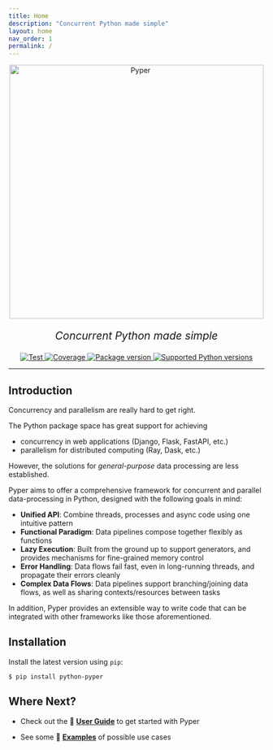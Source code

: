 ```yaml
---
title: Home
description: "Concurrent Python made simple"
layout: home
nav_order: 1
permalink: /
---
```


<p align="center">
  <img src="https://raw.githubusercontent.com/pyper-dev/pyper/refs/heads/main/docs/src/assets/img/pyper.png" alt="Pyper" style="width: 500px;">
</p>
<p align="center" style="font-size: 1.5em;">
    <em>Concurrent Python made simple</em>
</p>

<p align="center">
<a href="https://github.com/pyper-dev/pyper/actions/workflows/test.yml" target="_blank">
    <img src="https://github.com/pyper-dev/pyper/actions/workflows/test.yml/badge.svg" alt="Test">
</a>
<a href="https://coveralls.io/github/pyper-dev/pyper" target="_blank">
    <img src="https://coveralls.io/repos/github/pyper-dev/pyper/badge.svg" alt="Coverage">
</a>
<a href="https://pypi.org/project/python-pyper" target="_blank">
    <img src="https://img.shields.io/pypi/v/python-pyper?color=%2334D058&label=pypi%20package" alt="Package version">
</a>
<a href="https://pypi.org/project/python-pyper" target="_blank">
    <img src="https://img.shields.io/pypi/pyversions/python-pyper.svg?color=%2334D058" alt="Supported Python versions">
</a>
</p>

---

## Introduction

Concurrency and parallelism are really hard to get right.

The Python package space has great support for achieving

* concurrency in web applications (Django, Flask, FastAPI, etc.)
* parallelism for distributed computing (Ray, Dask, etc.)

However, the solutions for _general-purpose_ data processing are less established.

Pyper aims to offer a comprehensive framework for concurrent and parallel data-processing in Python, designed with the following goals in mind:

* **Unified API**: Combine threads, processes and async code using one intuitive pattern
* **Functional Paradigm**: Data pipelines compose together flexibly as functions
* **Lazy Execution**: Built from the ground up to support generators, and provides mechanisms for fine-grained memory control
* **Error Handling**: Data flows fail fast, even in long-running threads, and propagate their errors cleanly
* **Complex Data Flows**: Data pipelines support branching/joining data flows, as well as sharing contexts/resources between tasks

In addition, Pyper provides an extensible way to write code that can be integrated with other frameworks like those aforementioned.

## Installation

Install the latest version using `pip`:

```console
$ pip install python-pyper
```

## Where Next?

* Check out the 📖 **[User Guide](./docs/UserGuide/)** to get started with Pyper

* See some 🎯 **[Examples](./docs/Examples/)** of possible use cases

